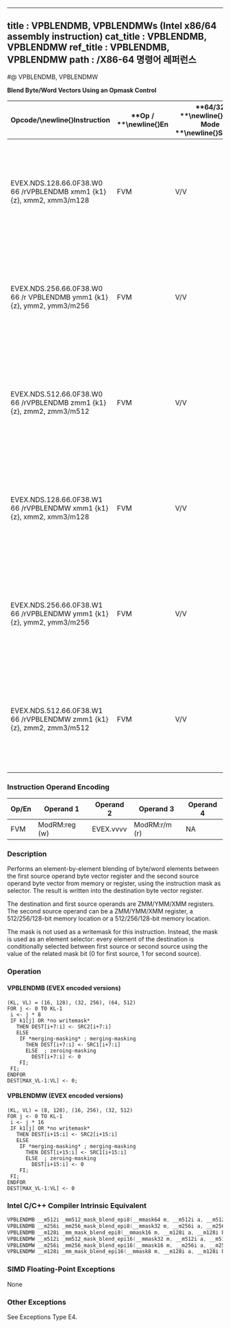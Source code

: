 ----------------------------
title : VPBLENDMB, VPBLENDMWs (Intel x86/64 assembly instruction)
cat_title : VPBLENDMB, VPBLENDMW
ref_title : VPBLENDMB, VPBLENDMW
path : /X86-64 명령어 레퍼런스
----------------------------
#@ VPBLENDMB, VPBLENDMW

**Blend Byte/Word Vectors Using an Opmask Control**

|**Opcode/**\newline{}**Instruction**|**Op / **\newline{}**En**|**64/32 **\newline{}**bit Mode **\newline{}**Support**|**CPUID **\newline{}**Feature **\newline{}**Flag**|**Description**|
|------------------------------------|-------------------------|------------------------------------------------------|--------------------------------------------------|---------------|
|EVEX.NDS.128.66.0F38.W0 66 /rVPBLENDMB xmm1 {k1}{z}, xmm2, xmm3/m128|FVM|V/V|AVX512VLAVX512BW|Blend byte integer vector xmm2 and byte vector xmm3/m128 and store the result in xmm1, under control mask.|
|EVEX.NDS.256.66.0F38.W0 66 /r VPBLENDMB ymm1 {k1}{z}, ymm2, ymm3/m256|FVM|V/V|AVX512VLAVX512BW|Blend byte integer vector ymm2 and byte vector ymm3/m256 and store the result in ymm1, under control mask.|
|EVEX.NDS.512.66.0F38.W0 66 /rVPBLENDMB zmm1 {k1}{z}, zmm2, zmm3/m512|FVM|V/V|AVX512BW|Blend byte integer vector zmm2 and byte vector zmm3/m512 and store the result in zmm1, under control mask.|
|EVEX.NDS.128.66.0F38.W1 66 /rVPBLENDMW xmm1 {k1}{z}, xmm2, xmm3/m128|FVM|V/V|AVX512VLAVX512BW|Blend word integer vector xmm2 and word vector xmm3/m128 and store the result in xmm1, under control mask.|
|EVEX.NDS.256.66.0F38.W1 66 /rVPBLENDMW ymm1 {k1}{z}, ymm2, ymm3/m256|FVM|V/V|AVX512VLAVX512BW|Blend word integer vector ymm2 and word vector ymm3/m256 and store the result in ymm1, under control mask.|
|EVEX.NDS.512.66.0F38.W1 66 /rVPBLENDMW zmm1 {k1}{z}, zmm2, zmm3/m512|FVM|V/V|AVX512BW|Blend word integer vector zmm2 and word vector zmm3/m512 and store the result in zmm1, under control mask.|
### Instruction Operand Encoding


|Op/En|Operand 1|Operand 2|Operand 3|Operand 4|
|-----|---------|---------|---------|---------|
|FVM|ModRM:reg (w)|EVEX.vvvv|ModRM:r/m (r)|NA|
### Description


Performs an element-by-element blending of byte/word elements between the first source operand byte vector register and the second source operand byte vector from memory or register, using the instruction mask as selector. The result is written into the destination byte vector register.

The destination and first source operands are ZMM/YMM/XMM registers. The second source operand can be a ZMM/YMM/XMM register, a 512/256/128-bit memory location or a 512/256/128-bit memory location.

The mask is not used as a writemask for this instruction. Instead, the mask is used as an element selector: every element of the destination is conditionally selected between first source or second source using the value of the related mask bit (0 for first source, 1 for second source).


### Operation
#### VPBLENDMB (EVEX encoded versions)
```info-verb
(KL, VL) = (16, 128), (32, 256), (64, 512)
FOR j  <- 0 TO KL-1
 i <-  j * 8
 IF k1[j] OR *no writemask*
   THEN DEST[i+7:i] <-  SRC2[i+7:i]
   ELSE 
    IF *merging-masking* ; merging-masking
      THEN DEST[i+7:i] <-  SRC1[i+7:i]
      ELSE  ; zeroing-masking
        DEST[i+7:i] <-  0
    FI;
 FI;
ENDFOR
DEST[MAX_VL-1:VL]  <- 0;
```
#### VPBLENDMW (EVEX encoded versions)
```info-verb
(KL, VL) = (8, 128), (16, 256), (32, 512)
FOR j  <- 0 TO KL-1
 i  <- j * 16
 IF k1[j] OR *no writemask*
   THEN DEST[i+15:i] <-  SRC2[i+15:i]
   ELSE 
    IF *merging-masking* ; merging-masking
      THEN DEST[i+15:i]  <- SRC1[i+15:i]
      ELSE  ; zeroing-masking
        DEST[i+15:i]  <- 0
    FI;
 FI;
ENDFOR
DEST[MAX_VL-1:VL]  <- 0
```

### Intel C/C++ Compiler Intrinsic Equivalent

```cpp
VPBLENDMB __m512i _mm512_mask_blend_epi8(__mmask64 m, __m512i a, __m512i b);
VPBLENDMB __m256i _mm256_mask_blend_epi8(__mmask32 m, __m256i a, __m256i b);
VPBLENDMB __m128i _mm_mask_blend_epi8(__mmask16 m, __m128i a, __m128i b);
VPBLENDMW __m512i _mm512_mask_blend_epi16(__mmask32 m, __m512i a, __m512i b);
VPBLENDMW __m256i _mm256_mask_blend_epi16(__mmask16 m, __m256i a, __m256i b);
VPBLENDMW __m128i _mm_mask_blend_epi16(__mmask8 m, __m128i a, __m128i b);
```
### SIMD Floating-Point Exceptions


None

### Other Exceptions


See Exceptions Type E4.


